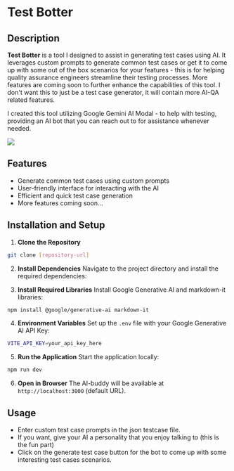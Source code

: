 # Test Botter 

## Description

**Test Botter**  is a tool I designed to assist in generating test cases using AI. It leverages custom prompts to generate common test cases or get it to come up with some out of the box scenarios for your features - this is for helping quality assurance engineers streamline their testing processes. More features are coming soon to further enhance the capabilities of this tool. I don't want this to just be a test case generator, it will contain more AI-QA related features. 

I created this tool utilizing Google Gemini AI Modal - to help with testing, providing an AI bot that you can reach out to for assistance whenever needed.


![](https://raw.githubusercontent.com/bennhub/GitHub-QA-Portfolio/6b584793888b9a8d4899fad0d0477a19e578c844/AI-QA%20Projects/ai_bot_testcase_3.gif
)



## Features

- Generate common test cases using custom prompts
- User-friendly interface for interacting with the AI
- Efficient and quick test case generation
- More features coming soon...


## Installation and Setup

1. **Clone the Repository**
```bash
git clone [repository-url]
```

2. **Install Dependencies**
Navigate to the project directory and install the required dependencies:

3. **Install Required Libraries**
Install Google Generative AI and markdown-it libraries:
```bash
npm install @google/generative-ai markdown-it
```

4. **Environment Variables**
Set up the `.env` file with your Google Generative AI API Key:
```bash
VITE_API_KEY=your_api_key_here
```

5. **Run the Application**
Start the application locally:
```bash
npm run dev
```

6. **Open in Browser**
The AI-buddy will be available at `http://localhost:3000` (default URL).

## Usage

- Enter custom test case prompts in the json testcase file.
- If you want, give your AI a personality that you enjoy talking to (this is the fun part)
- Click on the generate test case button for the bot to come up with some interesting test cases scenarios.

